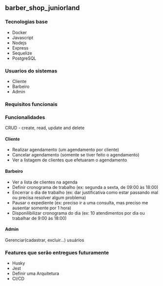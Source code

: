 ## barber_shop_juniorland

### Tecnologias base
- Docker
- Javascript
- Nodejs 
- Express
- Sequelize
- PostgreSQL

### Usuarios do sistemas

- Cliente
- Barbeiro
- Admin

### Requisitos funcionais

### Funcionalidades
CRUD - create, read, update and delete

#### Cliente
- Realizar agendamento (um agendamento por cliente)
- Cancelar agendamento (somente se tiver feito o agendamento)
- Ver a listagem de clientes que efetuaram o agendamento

#### Barbeiro
- Ver a lista de clientes na agenda
- Definir cronograma de trabalho (ex: segunda a sexta, de 09:00 às 18:00)
- Encerrar o dia de trabalho (ex: dar justificativa como estar passando mal ou precisa resolver algum problema)
- Pausar o expediente (ex: preciso ir a uma consulta, mas preciso me ausentar somente por 1 hora)
- Disponilibilizar cronograma do dia (ex: 10 atendimentos por dia ou trabalhar de 9:00 às 18:00) 

#### Admin
Gerenciar(cadastrar, excluir...) usuários


### Features que serão entregues futuramente
- Husky
- Jest
- Definir uma Arquitetura
- CI/CD
